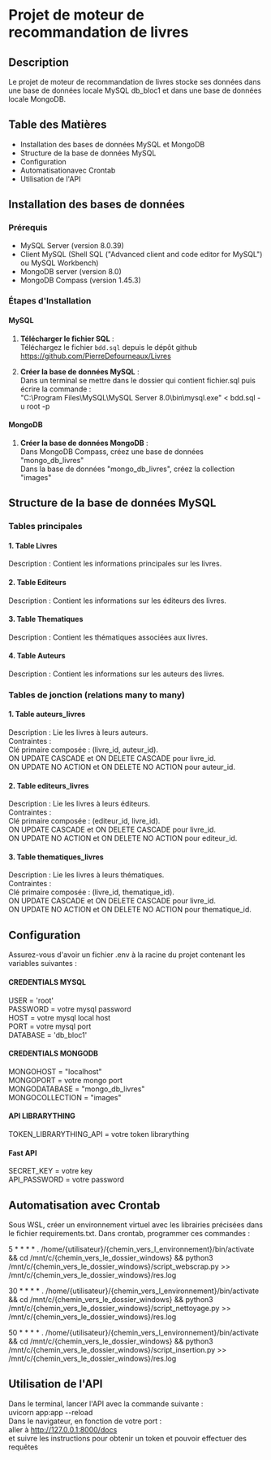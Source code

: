 # Projet de moteur de recommandation de livres

## Description

Le projet de moteur de recommandation de livres stocke ses données dans une base de données locale MySQL db_bloc1 et dans une base de données locale MongoDB.

## Table des Matières

- Installation des bases de données MySQL et MongoDB<br>
- Structure de la base de données MySQL<br>
- Configuration<br>
- Automatisationavec Crontab<br>
- Utilisation de l'API


## Installation des bases de données

### Prérequis

- MySQL Server (version 8.0.39)<br>
- Client MySQL (Shell SQL ("Advanced client and code editor for MySQL") ou MySQL Workbench)<br>
- MongoDB server (version 8.0)<br>
- MongoDB Compass (version 1.45.3)

### Étapes d'Installation
#### MySQL
1. **Télécharger le fichier SQL** :<br>
Téléchargez le fichier `bdd.sql` depuis le dépôt github https://github.com/PierreDefourneaux/Livres

2. **Créer la base de données MySQL** :<br>
Dans un terminal se mettre dans le dossier qui contient fichier.sql puis écrire la commande :<br>
"C:\Program Files\MySQL\MySQL Server 8.0\bin\mysql.exe" < bdd.sql -u root -p

#### MongoDB
1. **Créer la base de données MongoDB** :<br>
Dans MongoDB Compass, créez une base de données "mongo_db_livres"<br>
Dans la base de données "mongo_db_livres", créez la collection "images"

## Structure de la base de données MySQL
### Tables principales
#### 1. Table Livres
Description : Contient les informations principales sur les livres.<br>
#### 2. Table Editeurs
Description : Contient les informations sur les éditeurs des livres.<br>
#### 3. Table Thematiques
Description : Contient les thématiques associées aux livres.<br>
#### 4. Table Auteurs
Description : Contient les informations sur les auteurs des livres.<br>
### Tables de jonction (relations many to many)
#### 1. Table auteurs_livres
Description : Lie les livres à leurs auteurs.<br>
Contraintes :<br>
Clé primaire composée : (livre_id, auteur_id).<br>
ON UPDATE CASCADE et ON DELETE CASCADE pour livre_id.<br>
ON UPDATE NO ACTION et ON DELETE NO ACTION pour auteur_id.
#### 2. Table editeurs_livres
Description : Lie les livres à leurs éditeurs.<br>
Contraintes :<br>
Clé primaire composée : (editeur_id, livre_id).<br>
ON UPDATE CASCADE et ON DELETE CASCADE pour livre_id.<br>
ON UPDATE NO ACTION et ON DELETE NO ACTION pour editeur_id.
#### 3. Table thematiques_livres
Description : Lie les livres à leurs thématiques.<br>
Contraintes :<br>
Clé primaire composée : (livre_id, thematique_id).<br>
ON UPDATE CASCADE et ON DELETE CASCADE pour livre_id.<br>
ON UPDATE NO ACTION et ON DELETE NO ACTION pour thematique_id.

## Configuration
Assurez-vous d'avoir un fichier .env à la racine du projet contenant les variables suivantes :

#### CREDENTIALS MYSQL
USER = 'root'<br>
PASSWORD = votre mysql password<br>
HOST = votre mysql local host<br>
PORT = votre mysql port<br>
DATABASE = 'db_bloc1'

#### CREDENTIALS MONGODB
MONGOHOST = "localhost"<br>
MONGOPORT = votre mongo port<br>
MONGODATABASE = "mongo_db_livres"<br>
MONGOCOLLECTION = "images"

#### API LIBRARYTHING
TOKEN_LIBRARYTHING_API = votre token librarything

#### Fast API
SECRET_KEY = votre key<br>
API_PASSWORD = votre password

## Automatisation avec Crontab
Sous WSL, créer un environnement virtuel avec les librairies précisées dans le fichier requirements.txt.
Dans crontab, programmer ces commandes :

5 * * * * . /home/{utilisateur}/{chemin_vers_l_environnement}/bin/activate && cd /mnt/c/{chemin_vers_le_dossier_windows}  && python3 /mnt/c/{chemin_vers_le_dossier_windows}/script_webscrap.py >> /mnt/c/{chemin_vers_le_dossier_windows}/res.log

30 * * * * . /home/{utilisateur}/{chemin_vers_l_environnement}/bin/activate && cd /mnt/c/{chemin_vers_le_dossier_windows}  && python3 /mnt/c/{chemin_vers_le_dossier_windows}/script_nettoyage.py >> /mnt/c/{chemin_vers_le_dossier_windows}/res.log

50 * * * * . /home/{utilisateur}/{chemin_vers_l_environnement}/bin/activate && cd /mnt/c/{chemin_vers_le_dossier_windows}  && python3 /mnt/c/{chemin_vers_le_dossier_windows}/script_insertion.py >> /mnt/c/{chemin_vers_le_dossier_windows}/res.log

## Utilisation de l'API
Dans le terminal, lancer l'API avec la commande suivante :<br>
uvicorn app:app --reload<br>
Dans le navigateur, en fonction de votre port :<br>
aller à http://127.0.0.1:8000/docs<br>
et suivre les instructions pour obtenir un token et pouvoir effectuer des requêtes